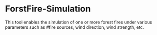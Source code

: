 # ForstFire-Simulation
This tool enables the simulation of one or more forest fires under various parameters such as #fire sources, wind direction, wind strength, etc.
